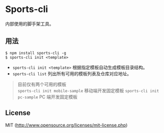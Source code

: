 # Sports-cli
内部使用的脚手架工具。

## 用法
```
$ npm install sports-cli -g
$ sports-cli init <template>
```

- `sports-cli init <template>` 根据指定模板自动生成模板目录结构。  
- `sports-cli list` 列出所有可用的模板列表及仓库对应地址。  

> 目前仅有两个可用的模板  
> `sports-cli init mobile-sample` 移动端开发固定模板 
> `sports-cli init pc-sample` PC 端开发固定模板
 


## License

MIT (http://www.opensource.org/licenses/mit-license.php)

